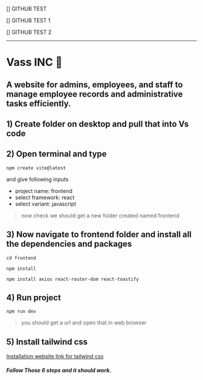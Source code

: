 [] GITHUB TEST

[] GITHUB TEST 1

[] GITHUB TEST 2

---
# Vass INC 🚀

## A website for admins, employees, and staff to manage employee records and administrative tasks efficiently.

## 1) Create folder on desktop and pull that into Vs code 

## 2) Open terminal and type 
`npm create vite@latest`

and give following inputs 
- project name: frontend
- select framework: react
- select variant: javascript
  
> now check we should get a new folder created named frontend 

## 3) Now navigate to frontend folder and install all the dependencies and packages

`cd frontend`

`npm install`

`npm install axios react-router-dom react-toastify`

## 4) Run project

`npm run dev`
> you should get a url and open that in web browser 

## 5) Install tailwind css 

[Installation website link for tailwind css](https://v3.tailwindcss.com/docs/guides/vite)

##### Follow Those 6 steps and it should work.

